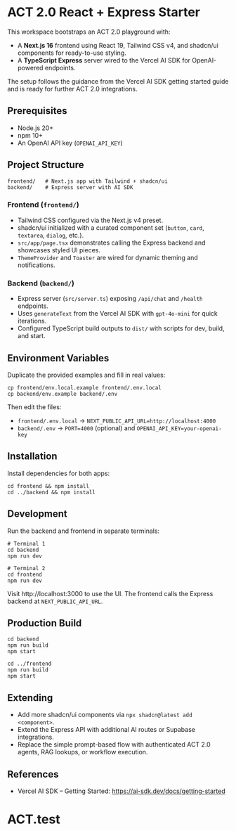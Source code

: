# ACT 2.0 React + Express Starter

This workspace bootstraps an ACT 2.0 playground with:

- A **Next.js 16** frontend using React 19, Tailwind CSS v4, and shadcn/ui components for ready-to-use styling.
- A **TypeScript Express** server wired to the Vercel AI SDK for OpenAI-powered endpoints.

The setup follows the guidance from the Vercel AI SDK getting started guide and is ready for further ACT 2.0 integrations.

## Prerequisites

- Node.js 20+
- npm 10+
- An OpenAI API key (`OPENAI_API_KEY`)

## Project Structure

```
frontend/   # Next.js app with Tailwind + shadcn/ui
backend/    # Express server with AI SDK
```

### Frontend (`frontend/`)

- Tailwind CSS configured via the Next.js v4 preset.
- shadcn/ui initialized with a curated component set (`button`, `card`, `textarea`, `dialog`, etc.).
- `src/app/page.tsx` demonstrates calling the Express backend and showcases styled UI pieces.
- `ThemeProvider` and `Toaster` are wired for dynamic theming and notifications.

### Backend (`backend/`)

- Express server (`src/server.ts`) exposing `/api/chat` and `/health` endpoints.
- Uses `generateText` from the Vercel AI SDK with `gpt-4o-mini` for quick iterations.
- Configured TypeScript build outputs to `dist/` with scripts for dev, build, and start.

## Environment Variables

Duplicate the provided examples and fill in real values:

```
cp frontend/env.local.example frontend/.env.local
cp backend/env.example backend/.env
```

Then edit the files:

- `frontend/.env.local` → `NEXT_PUBLIC_API_URL=http://localhost:4000`
- `backend/.env` → `PORT=4000` (optional) and `OPENAI_API_KEY=your-openai-key`

## Installation

Install dependencies for both apps:

```
cd frontend && npm install
cd ../backend && npm install
```

## Development

Run the backend and frontend in separate terminals:

```
# Terminal 1
cd backend
npm run dev

# Terminal 2
cd frontend
npm run dev
```

Visit http://localhost:3000 to use the UI. The frontend calls the Express backend at `NEXT_PUBLIC_API_URL`.

## Production Build

```
cd backend
npm run build
npm start

cd ../frontend
npm run build
npm start
```

## Extending

- Add more shadcn/ui components via `npx shadcn@latest add <component>`.
- Extend the Express API with additional AI routes or Supabase integrations.
- Replace the simple prompt-based flow with authenticated ACT 2.0 agents, RAG lookups, or workflow execution.

## References

- Vercel AI SDK – Getting Started: https://ai-sdk.dev/docs/getting-started

# ACT.test
